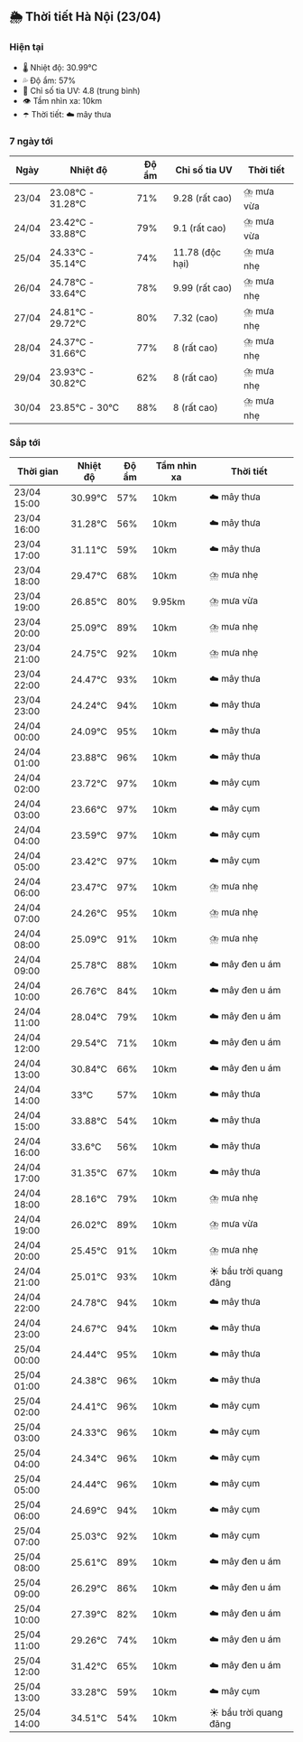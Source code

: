## 🌦️ Thời tiết Hà Nội (23/04)

### Hiện tại

- 🌡️ Nhiệt độ: 30.99℃
- 💦 Độ ẩm: 57%
- 🌟 Chỉ số tia UV: 4.8 (trung bình)
- 👁️ Tầm nhìn xa: 10km
- ☂️ Thời tiết: ☁️ mây thưa

### 7 ngày tới

| Ngày | Nhiệt độ | Độ ẩm | Chỉ số tia UV | Thời tiết |
| --- | --- | --- | --- | --- |
| 23/04 | 23.08℃ - 31.28℃ | 71% | 9.28 (rất cao) | ⛈️ mưa vừa |
| 24/04 | 23.42℃ - 33.88℃ | 79% | 9.1 (rất cao) | ⛈️ mưa vừa |
| 25/04 | 24.33℃ - 35.14℃ | 74% | 11.78 (độc hại) | ⛈️ mưa nhẹ |
| 26/04 | 24.78℃ - 33.64℃ | 78% | 9.99 (rất cao) | ⛈️ mưa nhẹ |
| 27/04 | 24.81℃ - 29.72℃ | 80% | 7.32 (cao) | ⛈️ mưa nhẹ |
| 28/04 | 24.37℃ - 31.66℃ | 77% | 8 (rất cao) | ⛈️ mưa nhẹ |
| 29/04 | 23.93℃ - 30.82℃ | 62% | 8 (rất cao) | ⛈️ mưa nhẹ |
| 30/04 | 23.85℃ - 30℃ | 88% | 8 (rất cao) | ⛈️ mưa nhẹ |

### Sắp tới

| Thời gian | Nhiệt độ | Độ ẩm | Tầm nhìn xa | Thời tiết |
| --- | --- | --- | --- | --- |
| 23/04 15:00 | 30.99℃ | 57% | 10km | ☁️ mây thưa |
| 23/04 16:00 | 31.28℃ | 56% | 10km | ☁️ mây thưa |
| 23/04 17:00 | 31.11℃ | 59% | 10km | ☁️ mây thưa |
| 23/04 18:00 | 29.47℃ | 68% | 10km | ⛈️ mưa nhẹ |
| 23/04 19:00 | 26.85℃ | 80% | 9.95km | ⛈️ mưa vừa |
| 23/04 20:00 | 25.09℃ | 89% | 10km | ⛈️ mưa nhẹ |
| 23/04 21:00 | 24.75℃ | 92% | 10km | ⛈️ mưa nhẹ |
| 23/04 22:00 | 24.47℃ | 93% | 10km | ☁️ mây thưa |
| 23/04 23:00 | 24.24℃ | 94% | 10km | ☁️ mây thưa |
| 24/04 00:00 | 24.09℃ | 95% | 10km | ☁️ mây thưa |
| 24/04 01:00 | 23.88℃ | 96% | 10km | ☁️ mây thưa |
| 24/04 02:00 | 23.72℃ | 97% | 10km | ☁️ mây cụm |
| 24/04 03:00 | 23.66℃ | 97% | 10km | ☁️ mây cụm |
| 24/04 04:00 | 23.59℃ | 97% | 10km | ☁️ mây cụm |
| 24/04 05:00 | 23.42℃ | 97% | 10km | ☁️ mây cụm |
| 24/04 06:00 | 23.47℃ | 97% | 10km | ⛈️ mưa nhẹ |
| 24/04 07:00 | 24.26℃ | 95% | 10km | ⛈️ mưa nhẹ |
| 24/04 08:00 | 25.09℃ | 91% | 10km | ⛈️ mưa nhẹ |
| 24/04 09:00 | 25.78℃ | 88% | 10km | ☁️ mây đen u ám |
| 24/04 10:00 | 26.76℃ | 84% | 10km | ☁️ mây đen u ám |
| 24/04 11:00 | 28.04℃ | 79% | 10km | ☁️ mây đen u ám |
| 24/04 12:00 | 29.54℃ | 71% | 10km | ☁️ mây đen u ám |
| 24/04 13:00 | 30.84℃ | 66% | 10km | ☁️ mây đen u ám |
| 24/04 14:00 | 33℃ | 57% | 10km | ☁️ mây thưa |
| 24/04 15:00 | 33.88℃ | 54% | 10km | ☁️ mây thưa |
| 24/04 16:00 | 33.6℃ | 56% | 10km | ☁️ mây thưa |
| 24/04 17:00 | 31.35℃ | 67% | 10km | ☁️ mây thưa |
| 24/04 18:00 | 28.16℃ | 79% | 10km | ⛈️ mưa nhẹ |
| 24/04 19:00 | 26.02℃ | 89% | 10km | ⛈️ mưa vừa |
| 24/04 20:00 | 25.45℃ | 91% | 10km | ⛈️ mưa nhẹ |
| 24/04 21:00 | 25.01℃ | 93% | 10km | ☀️ bầu trời quang đãng |
| 24/04 22:00 | 24.78℃ | 94% | 10km | ☁️ mây thưa |
| 24/04 23:00 | 24.67℃ | 94% | 10km | ☁️ mây thưa |
| 25/04 00:00 | 24.44℃ | 95% | 10km | ☁️ mây thưa |
| 25/04 01:00 | 24.38℃ | 96% | 10km | ☁️ mây thưa |
| 25/04 02:00 | 24.41℃ | 96% | 10km | ☁️ mây cụm |
| 25/04 03:00 | 24.33℃ | 96% | 10km | ☁️ mây cụm |
| 25/04 04:00 | 24.34℃ | 96% | 10km | ☁️ mây cụm |
| 25/04 05:00 | 24.44℃ | 96% | 10km | ☁️ mây cụm |
| 25/04 06:00 | 24.69℃ | 94% | 10km | ☁️ mây cụm |
| 25/04 07:00 | 25.03℃ | 92% | 10km | ☁️ mây cụm |
| 25/04 08:00 | 25.61℃ | 89% | 10km | ☁️ mây đen u ám |
| 25/04 09:00 | 26.29℃ | 86% | 10km | ☁️ mây đen u ám |
| 25/04 10:00 | 27.39℃ | 82% | 10km | ☁️ mây đen u ám |
| 25/04 11:00 | 29.26℃ | 74% | 10km | ☁️ mây đen u ám |
| 25/04 12:00 | 31.42℃ | 65% | 10km | ☁️ mây đen u ám |
| 25/04 13:00 | 33.28℃ | 59% | 10km | ☁️ mây cụm |
| 25/04 14:00 | 34.51℃ | 54% | 10km | ☀️ bầu trời quang đãng |
